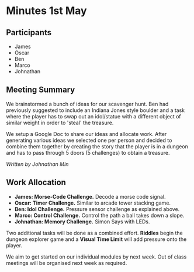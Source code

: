 # Minutes 1st May
## Participants
- James
- Oscar
- Ben
- Marco
- Johnathan

## Meeting Summary
We brainstormed a bunch of ideas for our scavenger hunt. Ben had previously
suggested to include an Indiana Jones style boulder and a task where the
player has to swap out an idol/statue with a different object of similar
weight in order to 'steal' the treasure.

We setup a Google Doc to share our ideas and allocate work. After generating
various ideas we selected one per person and decided to combine them together
by creating the story that the player is in a dungeon and has to pass through
5 doors (5 challenges) to obtain a treasure.

*Written by Johnathan Min*

## Work Allocation
- **James: Morse-Code Challenge.** Decode a morse code signal.
- **Oscar: Timer Challenge.** Similar to arcade tower stacking game.
- **Ben: Idol Challenge.** Pressure sensor challenge as explained above.
- **Marco: Control Challenge.** Control the path a ball takes down a slope.
- **Johnathan: Memory Challenge.** Simon Says with LEDs.

Two additional tasks will be done as a combined effort. **Riddles** begin the
dungeon explorer game and a **Visual Time Limit** will add pressure onto the
player.

We aim to get started on our individual modules by next week. Out of class
meetings will be organised next week as required.
